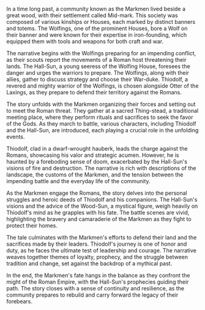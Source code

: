 In a time long past, a community known as the Markmen lived beside a great wood, with their settlement called Mid-mark. This society was composed of various kinships or Houses, each marked by distinct banners and totems. The Wolfings, one of the prominent Houses, bore a Wolf on their banner and were known for their expertise in iron-founding, which equipped them with tools and weapons for both craft and war.

The narrative begins with the Wolfings preparing for an impending conflict, as their scouts report the movements of a Roman host threatening their lands. The Hall-Sun, a young seeress of the Wolfing House, foresees the danger and urges the warriors to prepare. The Wolfings, along with their allies, gather to discuss strategy and choose their War-duke. Thiodolf, a revered and mighty warrior of the Wolfings, is chosen alongside Otter of the Laxings, as they prepare to defend their territory against the Romans.

The story unfolds with the Markmen organizing their forces and setting out to meet the Roman threat. They gather at a sacred Thing-stead, a traditional meeting place, where they perform rituals and sacrifices to seek the favor of the Gods. As they march to battle, various characters, including Thiodolf and the Hall-Sun, are introduced, each playing a crucial role in the unfolding events.

Thiodolf, clad in a dwarf-wrought hauberk, leads the charge against the Romans, showcasing his valor and strategic acumen. However, he is haunted by a foreboding sense of doom, exacerbated by the Hall-Sun's visions of fire and destruction. The narrative is rich with descriptions of the landscape, the customs of the Markmen, and the tension between the impending battle and the everyday life of the community.

As the Markmen engage the Romans, the story delves into the personal struggles and heroic deeds of Thiodolf and his companions. The Hall-Sun's visions and the advice of the Wood-Sun, a mystical figure, weigh heavily on Thiodolf's mind as he grapples with his fate. The battle scenes are vivid, highlighting the bravery and camaraderie of the Markmen as they fight to protect their homes.

The tale culminates with the Markmen's efforts to defend their land and the sacrifices made by their leaders. Thiodolf's journey is one of honor and duty, as he faces the ultimate test of leadership and courage. The narrative weaves together themes of loyalty, prophecy, and the struggle between tradition and change, set against the backdrop of a mythical past.

In the end, the Markmen's fate hangs in the balance as they confront the might of the Roman Empire, with the Hall-Sun's prophecies guiding their path. The story closes with a sense of continuity and resilience, as the community prepares to rebuild and carry forward the legacy of their forebears.